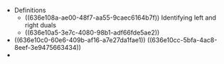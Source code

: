 - Definitions
	- ((636e108a-ae00-48f7-aa55-9caec6164b7f))
	  Identifying left and right duals
	- ((636e10a5-3e7c-4080-98b1-adf66fde5ae2))
- ((636e10c0-60e6-409b-af16-a7e27da1fae1))
  ((636e10cc-5bfa-4ac8-8eef-3e9475663434))
-